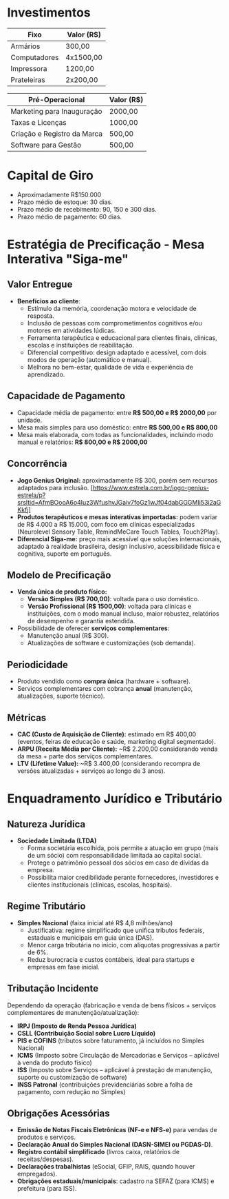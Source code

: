 # Investimentos

| Fixo           | Valor (R$)     |
|----------------|----------------|
| Armários       | 300,00         |
| Computadores   | 4x1500,00      |
| Impressora     | 1200,00        |
| Prateleiras    | 2x200,00       |

| Pré-Operacional             | Valor (R$)     |
|-----------------------------|----------------|
| Marketing para Inauguração  | 2000,00        |
| Taxas e Licenças            | 1000,00        |
| Criação e Registro da Marca | 500,00         |
| Software para Gestão        | 500,00         |

# Capital de Giro
- Aproximadamente R$150.000
- Prazo médio de estoque: 30 dias.
- Prazo médio de recebimento: 90, 150 e 300 dias.
- Prazo médio de pagamento: 60 dias.

# Estratégia de Precificação - Mesa Interativa "Siga-me"

## Valor Entregue
- **Benefícios ao cliente**:  
  - Estímulo da memória, coordenação motora e velocidade de resposta.  
  - Inclusão de pessoas com comprometimentos cognitivos e/ou motores em atividades lúdicas.  
  - Ferramenta terapêutica e educacional para clientes finais, clínicas, escolas e instituições de reabilitação.  
  - Diferencial competitivo: design adaptado e acessível, com dois modos de operação (automático e manual).  
  - Melhora no bem-estar, qualidade de vida e experiência de aprendizado.  

## Capacidade de Pagamento
- Capacidade média de pagamento: entre **R$ 500,00 e R$ 2000,00** por unidade.
- Mesa mais simples para uso doméstico: entre **R$ 500,00 e R$ 800,00**
- Mesa mais elaborada, com todas as funcionalidades, incluindo modo manual e relatórios: **R$ 800,00 e R$ 2000,00**

## Concorrência
- **Jogo Genius Original:** aproximadamente R$ 300, porém sem recursos adaptados para inclusão. [https://www.estrela.com.br/jogo-genius-estrela/p?srsltid=AfmBOooA6o4Iuz3WfushvJGaiv7foGz1wJf04dabGGGMIi53i2aGKkfj]
- **Produtos terapêuticos e mesas interativas importadas:** podem variar de R$ 4.000 a R$ 15.000, com foco em clínicas especializadas (Neurolevel Sensory Table, RemindMeCare Touch Tables, Touch2Play).
- **Diferencial Siga-me:** preço mais acessível que soluções internacionais, adaptado à realidade brasileira, design inclusivo, acessibilidade física e cognitiva, suporte em português.  

## Modelo de Precificação
- **Venda única de produto físico:**  
  - **Versão Simples (R$ 700,00)**: voltada para o uso doméstico.
  - **Versão Profissional (R$ 1500,00)**: voltada para clínicas e instituições, com o modo manual incluso, maior robustez, relatórios de desempenho e garantia estendida.  
- Possibilidade de oferecer **serviços complementares**:  
  - Manutenção anual (R$ 300).  
  - Atualizações de software e customizações (sob demanda).  

## Periodicidade
- Produto vendido como **compra única** (hardware + software).  
- Serviços complementares com cobrança **anual** (manutenção, atualizações, suporte técnico).  

## Métricas
- **CAC (Custo de Aquisição de Cliente):** estimado em R$ 400,00 (eventos, feiras de educação e saúde, marketing digital segmentado).  
- **ARPU (Receita Média por Cliente):** ~R$ 2.200,00 considerando venda da mesa + parte dos serviços complementares.  
- **LTV (Lifetime Value):** ~R$ 3.400,00 (considerando recompra de versões atualizadas + serviços ao longo de 3 anos).

# Enquadramento Jurídico e Tributário

## Natureza Jurídica
- **Sociedade Limitada (LTDA)**  
  - Forma societária escolhida, pois permite a atuação em grupo (mais de um sócio) com responsabilidade limitada ao capital social.  
  - Protege o patrimônio pessoal dos sócios em caso de dívidas da empresa.  
  - Possibilita maior credibilidade perante fornecedores, investidores e clientes institucionais (clínicas, escolas, hospitais).  

## Regime Tributário
- **Simples Nacional** (faixa inicial até R$ 4,8 milhões/ano)  
  - Justificativa: regime simplificado que unifica tributos federais, estaduais e municipais em guia única (DAS).  
  - Menor carga tributária no início, com alíquotas progressivas a partir de 6%.  
  - Reduz burocracia e custos contábeis, ideal para startups e empresas em fase inicial.  

## Tributação Incidente
Dependendo da operação (fabricação e venda de bens físicos + serviços complementares de manutenção/atualização):

- **IRPJ (Imposto de Renda Pessoa Jurídica)**  
- **CSLL (Contribuição Social sobre Lucro Líquido)**  
- **PIS e COFINS** (tributos sobre faturamento, já incluídos no Simples Nacional)  
- **ICMS** (Imposto sobre Circulação de Mercadorias e Serviços – aplicável à venda do produto físico)  
- **ISS** (Imposto sobre Serviços – aplicável à prestação de manutenção, suporte ou customização de software)  
- **INSS Patronal** (contribuições previdenciárias sobre a folha de pagamento, com redução no Simples)  

## Obrigações Acessórias
- **Emissão de Notas Fiscais Eletrônicas (NF-e e NFS-e)** para vendas de produtos e serviços.  
- **Declaração Anual do Simples Nacional (DASN-SIMEI ou PGDAS-D)**.  
- **Registro contábil simplificado** (livros caixa, relatórios de receitas/despesas).  
- **Declarações trabalhistas** (eSocial, GFIP, RAIS, quando houver empregados).  
- **Obrigações estaduais/municipais**: cadastro na SEFAZ (para ICMS) e prefeitura (para ISS).
